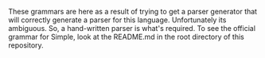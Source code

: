 These grammars are here as a result of trying to get a parser generator that will correctly generate a parser for this language. Unfortunately its ambiguous. So, a hand-written parser is what's required. To see the official grammar for Simple, look at the README.md in the root directory of this repository.